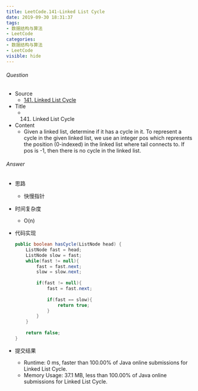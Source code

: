 ```yaml
---
title: LeetCode.141-Linked List Cycle
date: 2019-09-30 18:31:37
tags:
- 数据结构与算法
- LeetCode
categories:
- 数据结构与算法
- LeetCode
visible: hide
---
```

###### Question
- Source
	- [141. Linked List Cycle](https://leetcode.com/problems/linked-list-cycle/) 
- Title
	- 141. Linked List Cycle 
- Content
	- Given a linked list, determine if it has a cycle in it.
	To represent a cycle in the given linked list, we use an integer pos which represents the position (0-indexed) in the linked list where tail connects to. If pos is -1, then there is no cycle in the linked list.
<!--more-->

###### Answer
- 思路
	- 快慢指针
- 时间复杂度
	- O(n) 	
- 代码实现

	```Java
	public boolean hasCycle(ListNode head) {
        ListNode fast = head;
        ListNode slow = fast;
        while(fast != null){
            fast = fast.next;
            slow = slow.next;
            
            if(fast != null){
                fast = fast.next;
                
                if(fast == slow){
                    return true;
                }
            }
        }
        
        return false;
    }
	```
- 提交结果
	- Runtime: 0 ms, faster than 100.00% of Java online submissions for Linked List Cycle.
	- Memory Usage: 37.1 MB, less than 100.00% of Java online submissions for Linked List Cycle.

